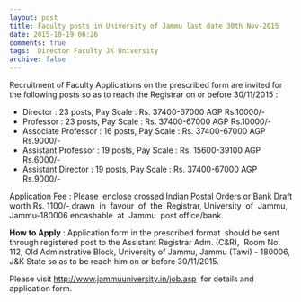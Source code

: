 ```yaml
---
layout: post
title: Faculty posts in University of Jammu last date 30th Nov-2015   
date: 2015-10-19 06:26
comments: true
tags:  Director Faculty JK University 
archive: false
---
```

Recruitment of Faculty
Applications on the prescribed form are invited for the following posts so as to reach the Registrar on or before 30/11/2015 :

- Director : 23 posts, Pay Scale : Rs. 37400-67000 AGP Rs.10000/- 
- Professor : 23 posts, Pay Scale : Rs. 37400-67000 AGP Rs.10000/-
- Associate Professor : 16 posts, Pay Scale : Rs. 37400-67000 AGP Rs.9000/-
- Assistant Professor : 19 posts, Pay Scale : Rs. 15600-39100 AGP Rs.6000/-
- Assistant Director : 19 posts, Pay Scale : Rs. 37400-67000 AGP Rs.9000/- 

Application Fee : Please  enclose crossed Indian Postal Orders or Bank Draft worth Rs. 1100/- drawn  in  favour  of  the  Registrar, University  of  Jammu,  Jammu-180006 encashable  at  Jammu  post office/bank. 

**How to Apply** : Application form in the prescribed format  should be sent through registered post to the Assistant Registrar Adm. (C&R),  Room No. 112, Old Adminstrative Block, University of Jammu, Jammu (Tawi) - 180006, J&K State so as to be reach him on or before 30/11/2015.  

Please visit <http://www.jammuuniversity.in/job.asp>  for details and   application form.
